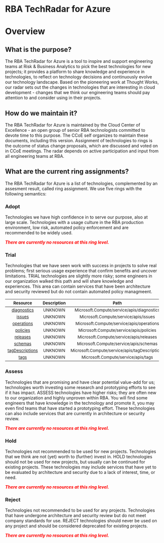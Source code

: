 
RBA TechRadar for Azure
=======================

# Overview

## What is the purpose?


The RBA TechRadar for Azure is a tool to inspire and support engineering teams at Risk & Business Analytics to pick the best technologies for new projects; it provides a platform to share knowledge and experience in technologies, to reflect on technology decisions and continuously evolve our technology landscape.  Based on the pioneering work at Thought Works, our radar sets out the changes in technologies that are interesting in cloud development - changes that we think our engineering teams should pay attention to and consider using in their projects.
## How do we maintain it?


The RBA TechRadar for Azure is maintained by the Cloud Center of Excellence - an open group of senior RBA technologists committed to devote time to this purpose.  The CCoE self organizes to maintain these documents, including this version.  Assignment of technologies to rings is the outcome of status change proposals, which are discussed and voted on in CCoE meetings.  The radar depends on active participation and input from all engineering teams at RBA.
## What are the current ring assignments?


The RBA TechRadar for Azure is a list of technologies, complemented by an assesment result, called ring assignment.  We use five rings with the following semantics:
### Adopt


Technologies we have high confidence in to serve our purpose, also at large scale.  Technologies with a usage culture in the RBA production environment, low risk, automated policy enforcement and are recommended to be widely used.  
  
***<font color="red"> There are currently no resources at this ring level. </font>***
### Trial


Technologies that we have seen work with success in projects to solve real problems;  first serious usage experience that confirm benefits and uncover limitations.  TRIAL technologies are slightly more risky; some engineers in our organization walked this path and will share knowledge and experiences.  This area can contain services that have been architecture and security reviewed but do not contain automated policy managmeent.  

|<sub>Resource</sub>|<sub>Description</sub>|<sub>Path</sub>|<sub>Status</sub>|
| :---: | :---: | :---: | :---: |
|<sub>[diagnostics](https://github.com/openrba/python-azure-techradar/tree/master/Microsoft.Compute/service/apis/diagnostics)</sub>|<sub>UNKNOWN</sub>|<sub>Microsoft.Compute/service/apis/diagnostics</sub>|<sub>TRIAL</sub>|
|<sub>[issues](https://github.com/openrba/python-azure-techradar/tree/master/Microsoft.Compute/service/apis/issues)</sub>|<sub>UNKNOWN</sub>|<sub>Microsoft.Compute/service/apis/issues</sub>|<sub>TRIAL</sub>|
|<sub>[operations](https://github.com/openrba/python-azure-techradar/tree/master/Microsoft.Compute/service/apis/operations)</sub>|<sub>UNKNOWN</sub>|<sub>Microsoft.Compute/service/apis/operations</sub>|<sub>TRIAL</sub>|
|<sub>[policies](https://github.com/openrba/python-azure-techradar/tree/master/Microsoft.Compute/service/apis/policies)</sub>|<sub>UNKNOWN</sub>|<sub>Microsoft.Compute/service/apis/policies</sub>|<sub>TRIAL</sub>|
|<sub>[releases](https://github.com/openrba/python-azure-techradar/tree/master/Microsoft.Compute/service/apis/releases)</sub>|<sub>UNKNOWN</sub>|<sub>Microsoft.Compute/service/apis/releases</sub>|<sub>TRIAL</sub>|
|<sub>[schemas](https://github.com/openrba/python-azure-techradar/tree/master/Microsoft.Compute/service/apis/schemas)</sub>|<sub>UNKNOWN</sub>|<sub>Microsoft.Compute/service/apis/schemas</sub>|<sub>TRIAL</sub>|
|<sub>[tagDescriptions](https://github.com/openrba/python-azure-techradar/tree/master/Microsoft.Compute/service/apis/tagDescriptions)</sub>|<sub>UNKNOWN</sub>|<sub>Microsoft.Compute/service/apis/tagDescriptions</sub>|<sub>TRIAL</sub>|
|<sub>[tags](https://github.com/openrba/python-azure-techradar/tree/master/Microsoft.Compute/service/apis/tags)</sub>|<sub>UNKNOWN</sub>|<sub>Microsoft.Compute/service/apis/tags</sub>|<sub>TRIAL</sub>|

### Assess


Technologies that are promising and have clear potential value-add for us; technologies worth investing some research and prototyping efforts to see if it has impact.  ASSESS technologies have higher risks;  they are often new to our organization and highly unproven within RBA.  You will find some engineers that have knowledge in the technology and promote it, you may even find teams that have started a prototyping effort.  These technologies can also include services that are currently in architecture or security review.  
  
***<font color="red"> There are currently no resources at this ring level. </font>***
### Hold


Technologies not recommended to be used for new projects. Technologies that we think are not (yet) worth to (further) invest in.  HOLD technologies should not be used for new projects, but usually can be continued for existing projects.  These technologies may include services that have yet to be evaluated by architecture and security due to a lack of interest, time, or need.  
  
***<font color="red"> There are currently no resources at this ring level. </font>***
### Reject


Technologies not recommended to be used for any projects. Technologies that have undergone architecture and security review but do not meet company standards for use.  REJECT technologies should never be used on any project and should be considered deprecated for existing projects.  
  
***<font color="red"> There are currently no resources at this ring level. </font>***